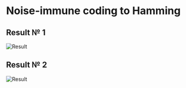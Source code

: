 # Noise-immune coding  to Hamming
## Result № 1
![Result](https://github.com/D41C/Noise-immune-coding-to-Hamming/blob/master/io.png)

## Result № 2
![Result](https://github.com/D41C/Noise-immune-coding-to-Hamming/blob/master/io2.png)